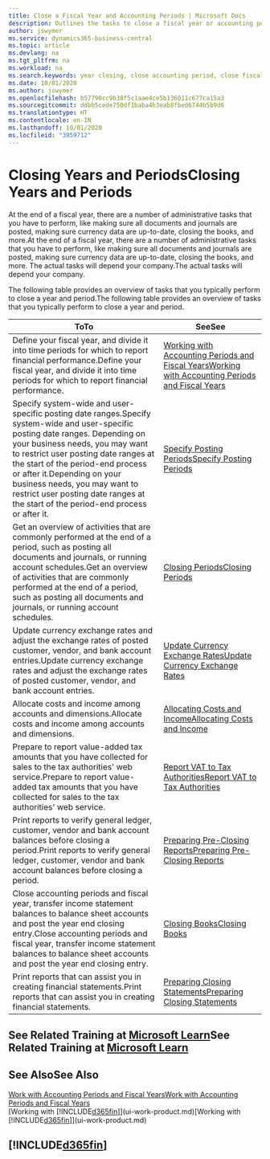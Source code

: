 ```yaml
---
title: Close a Fiscal Year and Accounting Periods | Microsoft Docs
description: Outlines the tasks to close a fiscal year or accounting period, for example, making sure documents and journals are posted and verifying bank balances.
author: jswymer
ms.service: dynamics365-business-central
ms.topic: article
ms.devlang: na
ms.tgt_pltfrm: na
ms.workload: na
ms.search.keywords: year closing, close accounting period, close fiscal year, bank account detailed trial balance
ms.date: 10/01/2020
ms.author: jswymer
ms.openlocfilehash: b57790cc9b38f5c1aae4ce5b136011c677ca15a3
ms.sourcegitcommit: ddbb5cede750df1baba4b3eab8fbed6744b5b9d6
ms.translationtype: HT
ms.contentlocale: en-IN
ms.lasthandoff: 10/01/2020
ms.locfileid: "3959712"
---
```

# <a name="closing-years-and-periods"></a><span data-ttu-id="14e9c-103">Closing Years and Periods</span><span class="sxs-lookup"><span data-stu-id="14e9c-103">Closing Years and Periods</span></span>

<span data-ttu-id="14e9c-104">At the end of a fiscal year, there are a number of administrative tasks that you have to perform, like making sure all documents and journals are posted, making sure currency data are up-to-date, closing the books, and more.</span><span class="sxs-lookup"><span data-stu-id="14e9c-104">At the end of a fiscal year, there are a number of administrative tasks that you have to perform, like making sure all documents and journals are posted, making sure currency data are up-to-date, closing the books, and more.</span></span> <span data-ttu-id="14e9c-105">The actual tasks will depend your company.</span><span class="sxs-lookup"><span data-stu-id="14e9c-105">The actual tasks will depend your company.</span></span>

<span data-ttu-id="14e9c-106">The following table provides an overview of tasks that you typically perform to close a year and period.</span><span class="sxs-lookup"><span data-stu-id="14e9c-106">The following table provides an overview of tasks that you typically perform to close a year and period.</span></span>

| <span data-ttu-id="14e9c-107">To</span><span class="sxs-lookup"><span data-stu-id="14e9c-107">To</span></span> | <span data-ttu-id="14e9c-108">See</span><span class="sxs-lookup"><span data-stu-id="14e9c-108">See</span></span> |
| --- | --- |
| <span data-ttu-id="14e9c-109">Define your fiscal year, and divide it into time periods for which to report financial performance.</span><span class="sxs-lookup"><span data-stu-id="14e9c-109">Define your fiscal year, and divide it into time periods for which to report financial performance.</span></span> | [<span data-ttu-id="14e9c-110">Working with Accounting Periods and Fiscal Years</span><span class="sxs-lookup"><span data-stu-id="14e9c-110">Working with Accounting Periods and Fiscal Years</span></span>](finance-accounting-periods-and-fiscal-years.md)|
| <span data-ttu-id="14e9c-111">Specify system-wide and user-specific posting date ranges.</span><span class="sxs-lookup"><span data-stu-id="14e9c-111">Specify system-wide and user-specific posting date ranges.</span></span> <span data-ttu-id="14e9c-112">Depending on your business needs, you may want to restrict user posting date ranges at the start of the period-end process or after it.</span><span class="sxs-lookup"><span data-stu-id="14e9c-112">Depending on your business needs, you may want to restrict user posting date ranges at the start of the period-end process or after it.</span></span> |[<span data-ttu-id="14e9c-113">Specify Posting Periods</span><span class="sxs-lookup"><span data-stu-id="14e9c-113">Specify Posting Periods</span></span>](finance-how-specify-posting-periods.md) |
| <span data-ttu-id="14e9c-114">Get an overview of activities that are commonly performed at the end of a period, such as posting all documents and journals, or running account schedules.</span><span class="sxs-lookup"><span data-stu-id="14e9c-114">Get an overview of activities that are commonly performed at the end of a period, such as posting all documents and journals, or running account schedules.</span></span> |[<span data-ttu-id="14e9c-115">Closing Periods</span><span class="sxs-lookup"><span data-stu-id="14e9c-115">Closing Periods</span></span>](year-how-complete-period-end-processes.md) |
| <span data-ttu-id="14e9c-116">Update currency exchange rates and adjust the exchange rates of posted customer, vendor, and bank account entries.</span><span class="sxs-lookup"><span data-stu-id="14e9c-116">Update currency exchange rates and adjust the exchange rates of posted customer, vendor, and bank account entries.</span></span> |[<span data-ttu-id="14e9c-117">Update Currency Exchange Rates</span><span class="sxs-lookup"><span data-stu-id="14e9c-117">Update Currency Exchange Rates</span></span>](finance-how-update-currencies.md) |
| <span data-ttu-id="14e9c-118">Allocate costs and income among accounts and dimensions.</span><span class="sxs-lookup"><span data-stu-id="14e9c-118">Allocate costs and income among accounts and dimensions.</span></span> |[<span data-ttu-id="14e9c-119">Allocating Costs and Income</span><span class="sxs-lookup"><span data-stu-id="14e9c-119">Allocating Costs and Income</span></span>](year-allocate-costs-income.md) |
| <span data-ttu-id="14e9c-120">Prepare to report value-added tax amounts that you have collected for sales to the tax authorities' web service.</span><span class="sxs-lookup"><span data-stu-id="14e9c-120">Prepare to report value-added tax amounts that you have collected for sales to the tax authorities' web service.</span></span> |[<span data-ttu-id="14e9c-121">Report VAT to Tax Authorities</span><span class="sxs-lookup"><span data-stu-id="14e9c-121">Report VAT to Tax Authorities</span></span>](finance-how-report-vat.md)|
| <span data-ttu-id="14e9c-122">Print reports to verify general ledger, customer, vendor and bank account balances before closing a period.</span><span class="sxs-lookup"><span data-stu-id="14e9c-122">Print reports to verify general ledger, customer, vendor and bank account balances before closing a period.</span></span> |[<span data-ttu-id="14e9c-123">Preparing Pre-Closing Reports</span><span class="sxs-lookup"><span data-stu-id="14e9c-123">Preparing Pre-Closing Reports</span></span>](year-prepare-preclose-reports.md) |
| <span data-ttu-id="14e9c-124">Close accounting periods and fiscal year, transfer income statement balances to balance sheet accounts and post the year end closing entry.</span><span class="sxs-lookup"><span data-stu-id="14e9c-124">Close accounting periods and fiscal year, transfer income statement balances to balance sheet accounts and post the year end closing entry.</span></span> |[<span data-ttu-id="14e9c-125">Closing Books</span><span class="sxs-lookup"><span data-stu-id="14e9c-125">Closing Books</span></span>](year-close-books.md) |
| <span data-ttu-id="14e9c-126">Print reports that can assist you in creating financial statements.</span><span class="sxs-lookup"><span data-stu-id="14e9c-126">Print reports that can assist you in creating financial statements.</span></span> |[<span data-ttu-id="14e9c-127">Preparing Closing Statements</span><span class="sxs-lookup"><span data-stu-id="14e9c-127">Preparing Closing Statements</span></span>](year-prepare-close-statement.md) |

## <a name="see-related-training-at-microsoft-learn"></a><span data-ttu-id="14e9c-128">See Related Training at [Microsoft Learn](/learn/modules/close-fiscal-year-dynamics-365-business-central/index)</span><span class="sxs-lookup"><span data-stu-id="14e9c-128">See Related Training at [Microsoft Learn](/learn/modules/close-fiscal-year-dynamics-365-business-central/index)</span></span>

## <a name="see-also"></a><span data-ttu-id="14e9c-129">See Also</span><span class="sxs-lookup"><span data-stu-id="14e9c-129">See Also</span></span>

[<span data-ttu-id="14e9c-130">Work with Accounting Periods and Fiscal Years</span><span class="sxs-lookup"><span data-stu-id="14e9c-130">Work with Accounting Periods and Fiscal Years</span></span>](finance-accounting-periods-and-fiscal-years.md)  
<span data-ttu-id="14e9c-131">[Working with [!INCLUDE[d365fin](includes/d365fin_md.md)]](ui-work-product.md)</span><span class="sxs-lookup"><span data-stu-id="14e9c-131">[Working with [!INCLUDE[d365fin](includes/d365fin_md.md)]](ui-work-product.md)</span></span>

## [!INCLUDE[d365fin](includes/free_trial_md.md)]  
